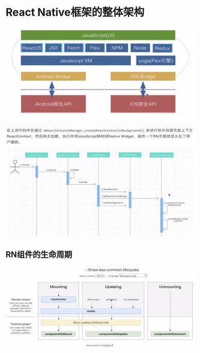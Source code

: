 # React Native框架的整体架构

![image-20220612182505911](../img/image-20220612182505911.png)





![image-20220612182714408](../img/image-20220612182714408.png)



## RN组件的生命周期

![image-20220612182825873](../img/image-20220612182825873.png)